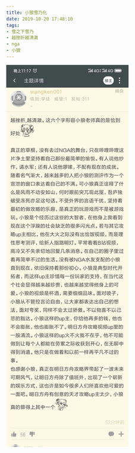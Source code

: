 ```yaml
---
title: 小狼雪乃化
date: 2019-10-20 17:48:10
tags:
- 雪之下雪乃
- 越挫折越清澈
- nga
- 小狼
---
```

![](2019-10-20-17-48/01.jpg)
